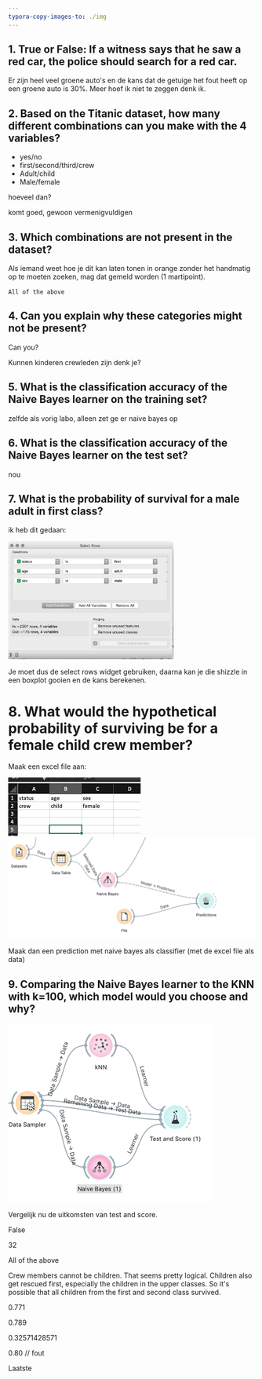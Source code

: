 ```yaml
---
typora-copy-images-to: ./img
---
```




## 1. True or False: If a witness says that he saw a red car, the police should search for a red car.

Er zijn heel veel groene auto's en de kans dat de getuige het fout heeft op een groene auto is 30%. Meer hoef ik niet te zeggen denk ik.



## 2. Based on the Titanic dataset, how many different combinations can you make with the 4 variables?

- yes/no 
- first/second/third/crew
- Adult/child
- Male/female

hoeveel dan?

komt goed, gewoon vermenigvuldigen

## 3. Which combinations are not present in the dataset?

Als iemand weet hoe je dit kan laten tonen in orange zonder het handmatig op te moeten zoeken, mag dat gemeld worden (1 martipoint). 

```
All of the above
```

## 4. Can you explain why these categories might not be present?



Can you? 

Kunnen kinderen crewleden zijn denk je?

## 5. What is the classification accuracy of the Naive Bayes learner on the training set?

zelfde als vorig labo, alleen zet ge er naive bayes op

## 6. What is the classification accuracy of the Naive Bayes learner on the test set?

nou

## 7. What is the probability of survival for a male adult in first class?

ik heb dit gedaan:

<img src="img/image-20200508143425492.png" alt="image-20200508143425492" style="zoom: 33%;" />



Je moet dus de select rows widget gebruiken, daarna kan je die shizzle in een boxplot gooien en de kans berekenen. 



# 8. What would the hypothetical probability of surviving be for a female child crew member?

Maak een excel file aan:

<img src="img/image-20200508153837335.png" alt="image-20200508153837335" style="zoom:50%;" />



<img src="img/image-20200508153819399.png" alt="image-20200508153819399" style="zoom:50%;" />

Maak dan een prediction met naive bayes als classifier (met de excel file als data)



## 9. Comparing the Naive Bayes learner to the KNN with k=100, which model would you choose and why?

<img src="img/image-20200508154114132.png" alt="image-20200508154114132" style="zoom: 50%;" />

Vergelijk nu de uitkomsten van test and score.





False

32

All of the above

Crew members cannot be children. That seems pretty logical. Children also get rescued first, especially the children in the upper classes. So it's possible that all children from the first and second class survived.

0.771

0.789

0.32571428571

0.80 // fout

Laatste

